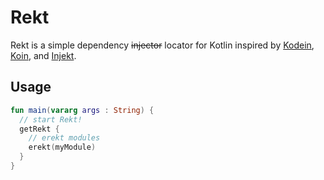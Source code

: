 # Rekt
Rekt is a simple dependency ~~injector~~ locator for Kotlin inspired by [Kodein](https://github.com/Kodein-Framework/Kodein-DI), [Koin](https://github.com/InsertKoinIO/koin), and [Injekt](https://github.com/kohesive/injekt).

## Usage
```kotlin
fun main(vararg args : String) { 
  // start Rekt!
  getRekt {
    // erekt modules
    erekt(myModule)
  }
} 
```
